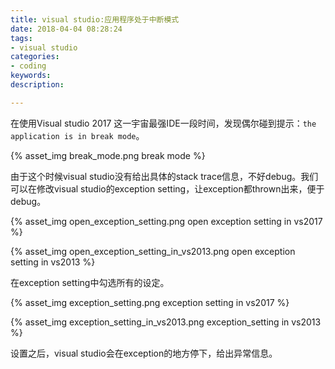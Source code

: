 ```yaml
---
title: visual studio:应用程序处于中断模式
date: 2018-04-04 08:28:24
tags:
- visual studio
categories:
- coding
keywords:
description:

---
```




在使用Visual studio 2017 这一宇宙最强IDE一段时间，发现偶尔碰到提示：`the application is in break mode`。

{% asset_img break_mode.png  break mode %}



<!--more-->

由于这个时候visual studio没有给出具体的stack trace信息，不好debug。我们可以在修改visual studio的exception setting，让exception都thrown出来，便于debug。

{% asset_img open_exception_setting.png open exception setting in vs2017 %}

{% asset_img open_exception_setting_in_vs2013.png open exception setting in vs2013 %}

在exception setting中勾选所有的设定。

{% asset_img exception_setting.png exception setting in vs2017 %}

{% asset_img exception_setting_in_vs2013.png exception_setting in vs2013 %}



设置之后，visual studio会在exception的地方停下，给出异常信息。



